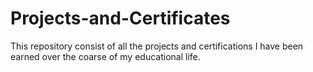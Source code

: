 # Projects-and-Certificates
This repository consist of all the projects and certifications I have been earned over the coarse of my educational life.
